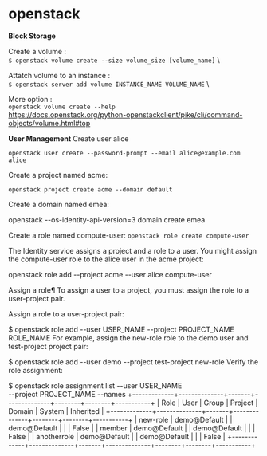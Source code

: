 # openstack
**Block Storage**

Create a volume : \
`$ openstack volume create --size volume_size [volume_name]` \

Attatch volume to an instance : \
`$ openstack server add volume INSTANCE_NAME VOLUME_NAME` \

More option : \
`openstack volume create --help` \
https://docs.openstack.org/python-openstackclient/pike/cli/command-objects/volume.html#top

**User Management**
Create user alice

`
 openstack user create --password-prompt --email alice@example.com alice
`

Create a project named acme:

`
openstack project create acme --domain default
`

Create a domain named emea:

 openstack --os-identity-api-version=3 domain create emea
 
 
 Create a role named compute-user:
 `
  openstack role create compute-user
  `
  
  The Identity service assigns a project and a role to a user. You might assign the compute-user role to the alice user in the acme project:
  
  openstack role add --project acme --user alice compute-user

Assign a role¶
To assign a user to a project, you must assign the role to a user-project pair.

Assign a role to a user-project pair:

$ openstack role add --user USER_NAME --project PROJECT_NAME ROLE_NAME
For example, assign the new-role role to the demo user and test-project project pair:

$ openstack role add --user demo --project test-project new-role
Verify the role assignment:

$ openstack role assignment list --user USER_NAME \
  --project PROJECT_NAME --names
+-------------+--------------+-------+--------------+--------+--------+-----------+
| Role        | User         | Group | Project      | Domain | System | Inherited |
+-------------+--------------+-------+--------------+--------+--------+-----------+
| new-role    | demo@Default |       | demo@Default |        |        | False     |
| member      | demo@Default |       | demo@Default |        |        | False     |
| anotherrole | demo@Default |       | demo@Default |        |        | False     |
+-------------+--------------+-------+--------------+--------+--------+-----------+


